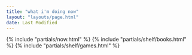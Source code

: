 ```yaml
---
title: "what i'm doing now"
layout: "layouts/page.html"
date: Last Modified
---
```


{% include "partials/now.html" %}
{% include "partials/shelf/books.html" %}
{% include "partials/shelf/games.html" %}
